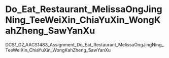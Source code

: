 # Do_Eat_Restaurant_MelissaOngJingNing_TeeWeiXin_ChiaYuXin_WongKahZheng_SawYanXu
DCS1_G7_AACS1483_Assignment_Do_Eat_Restaurant_MelissaOngJingNing_TeeWeiXin_ChiaYuXin_WongKahZheng_SawYanXu
